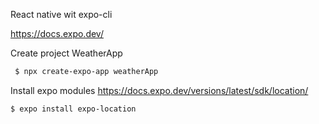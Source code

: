React native wit expo-cli

https://docs.expo.dev/

Create project WeatherApp

```bash
 $ npx create-expo-app weatherApp
```


Install expo modules
https://docs.expo.dev/versions/latest/sdk/location/

```bash
$ expo install expo-location
````
